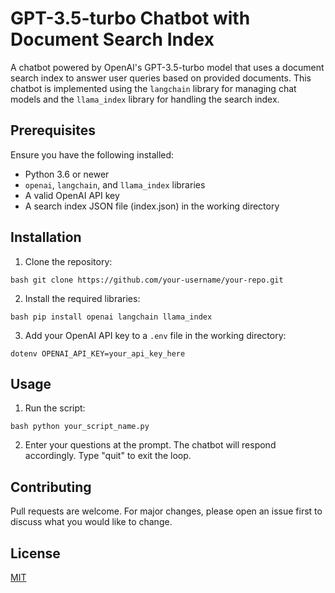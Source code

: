 # GPT-3.5-turbo Chatbot with Document Search Index

A chatbot powered by OpenAI's GPT-3.5-turbo model that uses a document search index to answer user queries based on provided documents. This chatbot is implemented using the `langchain` library for managing chat models and the `llama_index` library for handling the search index.

## Prerequisites

Ensure you have the following installed:

- Python 3.6 or newer
- `openai`, `langchain`, and `llama_index` libraries
- A valid OpenAI API key
- A search index JSON file (index.json) in the working directory

## Installation

1. Clone the repository:

`bash
git clone https://github.com/your-username/your-repo.git
`

2. Install the required libraries:

`bash
pip install openai langchain llama_index
`

3. Add your OpenAI API key to a `.env` file in the working directory:

`dotenv
OPENAI_API_KEY=your_api_key_here
`

## Usage

1. Run the script:

`bash
python your_script_name.py
`

2. Enter your questions at the prompt. The chatbot will respond accordingly. Type "quit" to exit the loop.

## Contributing

Pull requests are welcome. For major changes, please open an issue first to discuss what you would like to change.

## License

[MIT](https://choosealicense.com/licenses/mit/)


